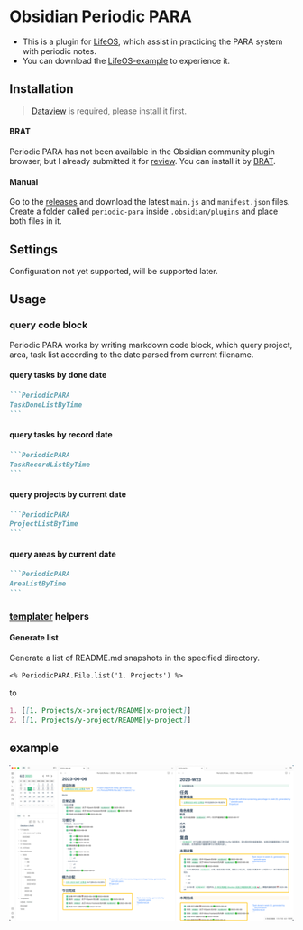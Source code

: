 # Obsidian Periodic PARA

- This is a plugin for [LifeOS](https://sspai.com/post/80802), which assist in practicing the PARA system with periodic notes.
- You can download the [LifeOS-example](https://github.com/quanru/obsidian-example-LifeOS) to experience it.

## Installation

> [Dataview](https://github.com/blacksmithgu/obsidian-dataview) is required, please install it first.

#### BRAT
Periodic PARA has not been available in the Obsidian community plugin browser, but I already submitted it for [review](https://github.com/obsidianmd/obsidian-releases/pull/2117). You can install it by [BRAT](https://github.com/TfTHacker/obsidian42-brat).

#### Manual
Go to the [releases](https://github.com/quanru/obsidian-periodic-para/releases) and download the latest `main.js` and `manifest.json` files. Create a folder called `periodic-para` inside `.obsidian/plugins` and place both files in it.

## Settings
Configuration not yet supported, will be supported later.

## Usage

### query code block

Periodic PARA works by writing markdown code block, which query project, area, task list according to the date parsed from current filename.

#### query tasks by done date

~~~markdown
```PeriodicPARA
TaskDoneListByTime
```
~~~

#### query tasks by record date

~~~markdown
```PeriodicPARA
TaskRecordListByTime
```
~~~

#### query projects by current date

~~~markdown
```PeriodicPARA
ProjectListByTime
```
~~~

#### query areas by current date

~~~markdown
```PeriodicPARA
AreaListByTime
```
~~~

### [templater](https://github.com/SilentVoid13/Templater) helpers

#### Generate list

Generate a list of README.md snapshots in the specified directory.

~~~markdown
<% PeriodicPARA.File.list('1. Projects') %>
~~~

to

~~~markdown
1. [[1. Projects/x-project/README|x-project]]
2. [[1. Projects/y-project/README|y-project]]
~~~

## example

![](assets/periodic-para-plugin.png)
